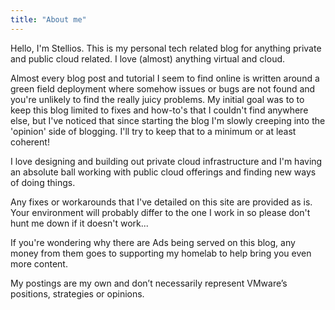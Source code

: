 ```yaml
---
title: "About me"
---
```


Hello, I'm Stellios. This is my personal tech related blog for anything private and public cloud related. I love (almost) anything virtual and cloud.

Almost every blog post and tutorial I seem to find online is written around a green field deployment where somehow issues or bugs are not found and you're unlikely to find the really juicy problems. My initial goal was to to keep this blog limited to fixes and how-to's that I couldn't find anywhere else, but I've noticed that since starting the blog I'm slowly creeping into the 'opinion' side of blogging. I'll try to keep that to a minimum or at least coherent!

I love designing and building out private cloud infrastructure and I'm having an absolute ball working with public cloud offerings and finding new ways of doing things.

Any fixes or workarounds that I've detailed on this site are provided as is. Your environment will probably differ to the one I work in so please don't hunt me down if it doesn't work...

If you're wondering why there are Ads being served on this blog, any money from them goes to supporting my homelab to help bring you even more content.

My postings are my own and don’t necessarily represent VMware’s positions, strategies or opinions.